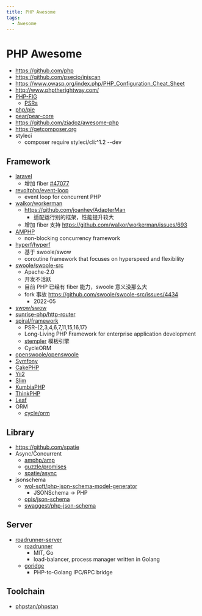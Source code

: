 ```yaml
---
title: PHP Awesome
tags:
  - Awesome
---
```


# PHP Awesome

- https://github.com/php
- https://github.com/psecio/iniscan
- https://www.owasp.org/index.php/PHP_Configuration_Cheat_Sheet
- http://www.phptherightway.com/
- [PHP-FIG](http://www.php-fig.org/)
  - [PSRs](http://www.php-fig.org/psr/)
- [php/pie](https://github.com/php/pie)
- [pear/pear-core](https://github.com/pear/pear-core)
- https://github.com/ziadoz/awesome-php
- https://getcomposer.org
- styleci
  - composer require styleci/cli:^1.2 --dev

## Framework

- [laravel](./laravel/README.md)
  - 增加 fiber [#47077](https://github.com/laravel/framework/discussions/47077)
- [revoltphp/event-loop](https://github.com/revoltphp/event-loop)
  -  event loop for concurrent PHP
- [walkor/workerman](https://github.com/walkor/workerman)
  - https://github.com/joanhey/AdapterMan
    - 适配运行别的框架，性能提升较大
  - 增加 fiber 支持 https://github.com/walkor/workerman/issues/693
- [AMPHP](./lib/amphp.md)
  - non-blocking concurrency framework
- [hyperf/hyperf](https://github.com/hyperf/hyperf)
  - 基于 swoole/swow
  - coroutine framework that focuses on hyperspeed and flexibility
- [swoole/swoole-src](https://github.com/swoole/swoole-src)
  - Apache-2.0
  - 开发不活跃
  - 目前 PHP 已经有 fiber 能力，swoole 意义没那么大
  - fork 事故 https://github.com/swoole/swoole-src/issues/4434
    - 2022-05
- [swow/swow](https://github.com/swow/swow)
- [sunrise-php/http-router](https://github.com/sunrise-php/http-router)
- [spiral/framework](https://github.com/spiral/framework)
  - PSR-{2,3,4,6,7,11,15,16,17}
  - Long-Living PHP Framework for enterprise application development
  - [stempler](https://spiral.dev/docs/stempler-basics/2.8/en)
    模板引擎
  - CycleORM
- [openswoole/openswoole](https://github.com/openswoole/openswoole)
- [Symfony](https://github.com/symfony/symfony)
- [CakePHP](https://github.com/cakephp/cakephp)
- [Yii2](https://github.com/yiisoft/yii2)
- [Slim](https://github.com/slimphp/Slim)
- [KumbiaPHP](https://github.com/KumbiaPHP/KumbiaPHP)
- [ThinkPHP](https://github.com/top-think/framework)
- [Leaf](https://github.com/leafsphp/leaf)
- ORM
  - [cycle/orm](https://github.com/cycle/orm)

## Library

- https://github.com/spatie
- Async/Concurrent
  - [amphp/amp](https://github.com/amphp/amp)
  - [guzzle/promises](https://github.com/guzzle/promises)
  - [spatie/async](https://github.com/spatie/async)
- jsonschema
  - [wol-soft/php-json-schema-model-generator](https://github.com/wol-soft/php-json-schema-model-generator)
    - JSONSchema -> PHP
  - [opis/json-schema](https://github.com/opis/json-schema)
  - [swaggest/php-json-schema](https://github.com/swaggest/php-json-schema)

## Server

- [roadrunner-server](https://github.com/roadrunner-server)
  - [roadrunner](https://github.com/roadrunner-server/roadrunner)
    - MIT, Go
    - load-balancer, process manager written in Golang
  - [goridge](https://github.com/roadrunner-server/goridge)
    - PHP-to-Golang IPC/RPC bridge

## Toolchain

- [phpstan/phpstan](https://github.com/phpstan/phpstan)
